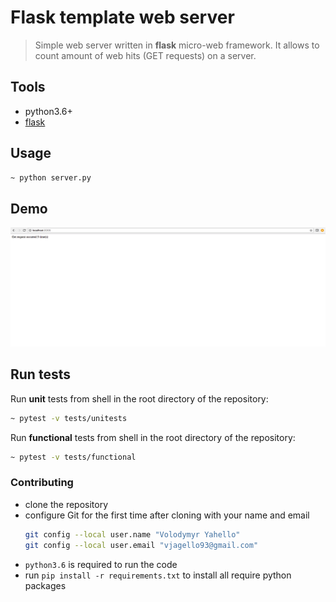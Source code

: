 # Flask template web server
> Simple web server written in **flask** micro-web framework.
> It allows to count amount of web hits (GET requests) on a server.

## Tools
- python3.6+
- [flask](https://flask.palletsprojects.com)

## Usage
```bash
~ python server.py
```

## Demo
![Screenshot](server/demo/server.png)

## Run tests

Run **unit** tests from shell in the root directory of the repository:
```bash
~ pytest -v tests/unitests
```

Run **functional** tests from shell in the root directory of the repository:
```bash
~ pytest -v tests/functional
```

### Contributing

- clone the repository
- configure Git for the first time after cloning with your name and email
  ```bash
  git config --local user.name "Volodymyr Yahello"
  git config --local user.email "vjagello93@gmail.com"
  ```
- `python3.6` is required to run the code
- run `pip install -r requirements.txt` to install all require python packages
